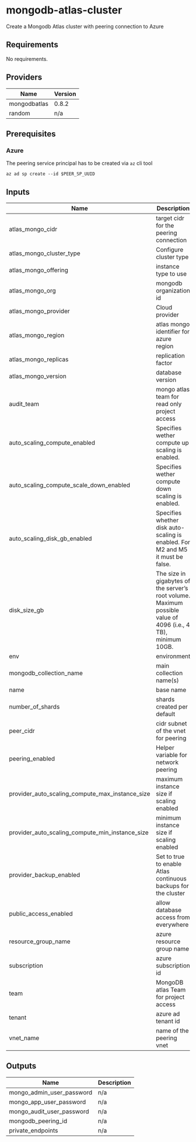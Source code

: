 # mongodb-atlas-cluster
Create a Mongodb Atlas cluster with peering connection to Azure

## Requirements

No requirements.

## Providers

| Name | Version |
|------|---------|
| mongodbatlas | 0.8.2 |
| random | n/a |

## Prerequisites 
### Azure
The peering service principal has to be created via `az` cli tool

`az ad sp create --id $PEER_SP_UUID`

## Inputs

| Name | Description | Type | Default | Required |
|------|-------------|------|---------|:--------:|
| atlas\_mongo\_cidr | target cidr for the peering connection | `string` | `""` | no |
| atlas\_mongo\_cluster\_type | Configure cluster type | `string` | `"REPLICASET"` | no |
| atlas\_mongo\_offering | instance type to use | `string` | `"M20"` | no |
| atlas\_mongo\_org | mongodb organization id | `string` | `""` | no |
| atlas\_mongo\_provider | Cloud provider | `string` | `""` | no |
| atlas\_mongo\_region | atlas mongo identifier for azure region | `string` | `"EUROPE_WEST"` | no |
| atlas\_mongo\_replicas | replication factor | `number` | `3` | no |
| atlas\_mongo\_version | database version | `string` | `""` | no |
| audit\_team | mongo atlas team for read only project access | `string` | `""` | no |
| auto\_scaling\_compute\_enabled | Specifies wether compute up scaling is enabled. | `bool` | `false` | no |
| auto\_scaling\_compute\_scale\_down\_enabled | Specifies wether compute down scaling is enabled. | `bool` | `false` | no |
| auto\_scaling\_disk\_gb\_enabled | Specifies whether disk auto-scaling is enabled. For M2 and M5 it must be false. | `bool` | `false` | no |
| disk\_size\_gb | The size in gigabytes of the server’s root volume. Maximum possible value of 4096 (i.e., 4 TB), minimum 10GB. | `number` | `10` | no |
| env | environment | `string` | `""` | no |
| mongodb\_collection\_name | main collection name(s) | `list(string)` | `[]` | no |
| name | base name | `string` | `""` | no |
| number\_of\_shards | shards created per default | `number` | `1` | no |
| peer\_cidr | cidr subnet of the vnet for peering | `string` | `"0.0.0.0/0"` | no |
| peering\_enabled | Helper variable for network peering | `bool` | `false` | no |
| provider\_auto\_scaling\_compute\_max\_instance\_size | maximum instance size if scaling enabled | `string` | `"M20"` | no |
| provider\_auto\_scaling\_compute\_min\_instance\_size | minimum instance size if scaling enabled | `string` | `"M10"` | no |
| provider\_backup\_enabled | Set to true to enable Atlas continuous backups for the cluster | `bool` | `true` | no |
| public\_access\_enabled | allow database access from everywhere | `bool` | `false` | no |
| resource\_group\_name | azure resource group name | `string` | `""` | no |
| subscription | azure subscription id | `string` | `""` | no |
| team | MongoDB atlas Team for project access | `string` | `""` | no |
| tenant | azure ad tenant id | `string` | `""` | no |
| vnet\_name | name of the peering vnet | `string` | `""` | no |

## Outputs

| Name | Description |
|------|-------------|
| mongo\_admin\_user\_password | n/a |
| mongo\_app\_user\_password | n/a |
| mongo\_audit\_user\_password | n/a |
| mongodb\_peering\_id | n/a |
| private\_endpoints | n/a |

